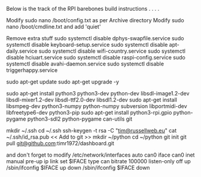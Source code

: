Below is the track of the RPI barebones build instructions
.
.
.
.

Modify sudo nano /boot/config.txt as per Archive directory
Modify sudo nano /boot/cmdline.txt and add 'quiet'

Remove extra stuff
  sudo systemctl disable dphys-swapfile.service
  sudo systemctl disable keyboard-setup.service
  sudo systemctl disable apt-daily.service
  sudo systemctl disable wifi-country.service
  sudo systemctl disable hciuart.service
  sudo systemctl disable raspi-config.service
  sudo systemctl disable avahi-daemon.service
  sudo systemctl disable triggerhappy.service

sudo apt-get update
sudo apt-get upgrade -y

sudo apt-get install python3 python3-dev python-dev libsdl-image1.2-dev libsdl-mixer1.2-dev libsdl-ttf2.0-dev libsdl1.2-dev 
sudo apt-get install libsmpeg-dev python3-numpy python-numpy subversion libportmidi-dev libfreetype6-dev python3-pip 
sudo apt-get install python3-rpi.gpio python-pygame python3-sdl2 python-pygame can-utils git

mkdir ~/.ssh
cd ~/.ssh
ssh-keygen -t rsa -C "tim@russellweb.eu"
cat ~/.ssh/id_rsa.pub
	<< Add to git >>
mkdir ~/python
cd ~/python
git init
git pull git@github.com:timr1972/dashboard.git

and don't forget to modify /etc/network/interfaces
auto can0
iface can0 inet manual
    pre-up ip link set $IFACE type can bitrate 100000 listen-only off
    up /sbin/ifconfig $IFACE up
    down /sbin/ifconfig $IFACE down
